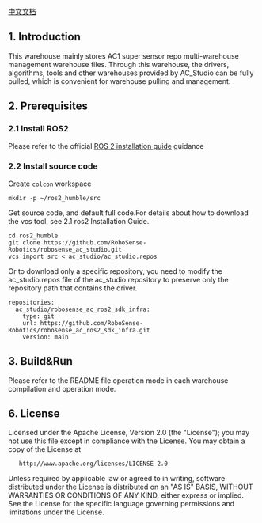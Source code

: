 [中文文档](https://github.com/RoboSense-Robotics/robosense_ac_studio/blob/main/README_CN.md)

## 1. Introduction

This warehouse mainly stores AC1 super sensor repo multi-warehouse management warehouse files. Through this warehouse, the drivers, algorithms, tools and other warehouses provided by AC_Studio can be fully pulled, which is convenient for warehouse pulling and management.

## 2. Prerequisites

### 2.1 Install ROS2

Please refer to the official [ROS 2 installation guide](https://docs.ros.org/en/humble/Installation/Ubuntu-Install-Debians.html) guidance

### 2.2 Install source code

Create `colcon` workspace

```
mkdir -p ~/ros2_humble/src
```

Get source code, and default full code.For details about how to download the vcs tool, see 2.1 ros2 Installation Guide.

```shell
cd ros2_humble
git clone https://github.com/RoboSense-Robotics/robosense_ac_studio.git
vcs import src < ac_studio/ac_studio.repos
```

Or to download only a specific repository, you need to modify the ac_studio.repos file of the ac_studio repository to preserve only the repository path that contains the driver.

```shell
repositories:
  ac_studio/robosense_ac_ros2_sdk_infra:
    type: git
    url: https://github.com/RoboSense-Robotics/robosense_ac_ros2_sdk_infra.git
    version: main
```



## 3. Build&Run

Please refer to the README file operation mode in each warehouse compilation and operation mode.



## 6. License
Licensed under the Apache License, Version 2.0 (the "License"); you may not use this file except in compliance with the License. You may obtain a copy of the License at

       http://www.apache.org/licenses/LICENSE-2.0

Unless required by applicable law or agreed to in writing, software distributed under the License is distributed on an "AS IS" BASIS, WITHOUT WARRANTIES OR CONDITIONS OF ANY KIND, either express or implied. See the License for the specific language governing permissions and limitations under the License.
